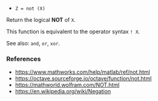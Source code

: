 * `Z = not (X)`

Return the logical **NOT** of `X`.

This function is equivalent to the operator syntax `! X`.

See also: `and`, `or`, `xor`.

### References

* https://www.mathworks.com/help/matlab/ref/not.html
* https://octave.sourceforge.io/octave/function/not.html
* https://mathworld.wolfram.com/NOT.html
* https://en.wikipedia.org/wiki/Negation
